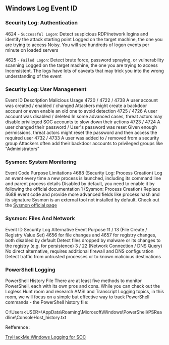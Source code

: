 ## Windows Log Event ID 

### Security Log: Authentication 

4624 - `Successful Logon`:	Detect suspicious RDP/network logins and identify the attack starting point	Logged on the target machine, the one you are trying to access	Noisy. You will see hundreds of logon events per minute on loaded servers

4625 - `Failed Logon`:	Detect brute force, password spraying, or vulnerability scanning	Logged on the target machine, the one you are trying to access	Inconsistent. The logs have lots of caveats that may trick you into the wrong understanding of the event

### Security Log: User Management 

Event ID	Description	Malicious Usage
4720 / 4722 / 4738	A user account was
created / enabled / changed	Attackers might create a backdoor account or even enable an old one to avoid detection 
4725 / 4726	A user account was
disabled / deleted	In some advanced cases, threat actors may disable privileged SOC accounts to slow down their actions
4723 / 4724	A user changed their password /
User's password was reset	Given enough permissions, threat actors might reset the password and then access the required user
4732 / 4733	A user was added to /
removed from a security group	Attackers often add their backdoor accounts to privileged groups like "Administrators"

### Sysmon: System Monitoring 

Event Code	Purpose	Limitations
4688
(Security Log: Process Creation)	Log an event every time a new process is launched, including its command line and parent process details	Disabled by default, you need to enable it by following the official documentation
1
(Sysmon: Process Creation)	Replace 4688 event code and provide more advanced fields like process hash and its signature	Sysmon is an external tool not installed by default. Check out the [Sysmon official page](https://learn.microsoft.com/en-us/sysinternals/downloads/sysmon)

### Sysmon: Files And Network 

Event ID	Security Log Alternative	Event Purpose
11 / 13
(File Create / Registry Value Set)	4656 for file changes and 4657 for registry changes, both disabled by default	Detect files dropped by malware or its changes to the registry (e.g. for persistence) 
3 / 22
(Network Connection / DNS Query)	No direct alternative, requires additional firewall and DNS configuration	Detect traffic from untrusted processes or to known malicious destinations

### PowerShell Logging 

PowerShell History File
There are at least five methods to monitor PowerShell, each with its own pros and cons. While you can check out the Logless Hunt room and research AMSI and Transcript Logging topics, in this room, we will focus on a simple but effective way to track PowerShell commands - the PowerShell history file:

C:\Users\<USER>\AppData\Roaming\Microsoft\Windows\PowerShell\PSReadline\ConsoleHost_history.txt






Refference : 

[TryHackMe:Windows Logging for SOC](https://tryhackme.com/room/windowsloggingforsoc)
